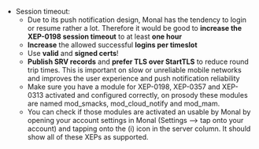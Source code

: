 - Session timeout:
  - Due to its push notification design, Monal has the tendency to login or resume rather a lot. Therefore it would be good to **increase the XEP-0198 session timeout** to at least **one hour**
  - **Increase** the allowed successful **logins per timeslot**
  - Use **valid** and **signed certs**!
  - **Publish SRV records** and **prefer TLS over StartTLS** to reduce round trip times. This is important on slow or unreliable mobile networks and improves the user experience and push notification reliability
  - Make sure you have a module for XEP-0198, XEP-0357 and XEP-0313 activated and configured correctly, on prosody these modules are named mod_smacks, mod_cloud_notify and mod_mam.
  - You can check if those modules are activated an usable by Monal by opening your account settings in Monal (Settings --> tap onto your account) and tapping onto the (i) icon in the server column. It should show all of these XEPs as supported.
